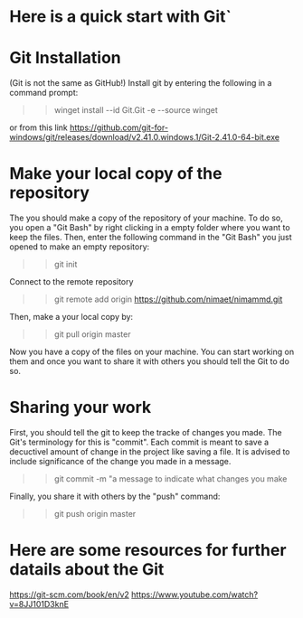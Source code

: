 # Here is a quick start with Git`
# Git Installation
(Git is not the same as GitHub!)
Install git by entering the following in a command prompt:

>> winget install --id Git.Git -e --source winget

or from this link https://github.com/git-for-windows/git/releases/download/v2.41.0.windows.1/Git-2.41.0-64-bit.exe

# Make your local copy of the repository
 The you should make a copy of the repository of your machine. To do so, you open a "Git Bash" by right clicking in a empty folder where you want to keep the files.
 Then, enter the following command in the "Git Bash" you just opened to make an empty repository:
 
 >> git init

Connect to the remote repository

>> git remote add origin https://github.com/nimaet/nimammd.git

Then, make a your local copy by:
 
>>git pull origin master

Now you have a copy of the files on your machine. You can start working on them and once you want to share it with others you should tell the Git to do so.

# Sharing your work

First, you should tell the git to keep the tracke of changes you made. The Git's terminology for this is "commit". Each commit is meant to save a decuctivel amount of change in the project like saving a file. It is advised to include significance of the change you made in a message.

>>git commit -m "a message to indicate what changes you make
 
 Finally, you share it with others by the "push" command:
 
 >>git push origin master
 
 # Here are some resources for further datails about the Git
 https://git-scm.com/book/en/v2
 https://www.youtube.com/watch?v=8JJ101D3knE
 